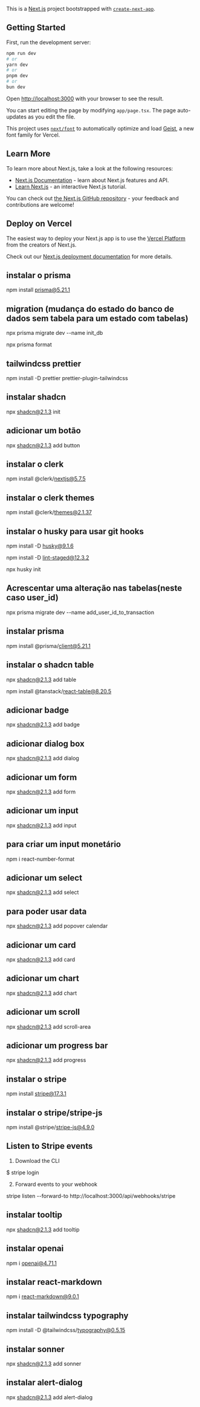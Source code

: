 This is a [Next.js](https://nextjs.org) project bootstrapped with [`create-next-app`](https://nextjs.org/docs/app/api-reference/cli/create-next-app).

## Getting Started

First, run the development server:

```bash
npm run dev
# or
yarn dev
# or
pnpm dev
# or
bun dev
```

Open [http://localhost:3000](http://localhost:3000) with your browser to see the result.

You can start editing the page by modifying `app/page.tsx`. The page auto-updates as you edit the file.

This project uses [`next/font`](https://nextjs.org/docs/app/building-your-application/optimizing/fonts) to automatically optimize and load [Geist](https://vercel.com/font), a new font family for Vercel.

## Learn More

To learn more about Next.js, take a look at the following resources:

- [Next.js Documentation](https://nextjs.org/docs) - learn about Next.js features and API.
- [Learn Next.js](https://nextjs.org/learn) - an interactive Next.js tutorial.

You can check out [the Next.js GitHub repository](https://github.com/vercel/next.js) - your feedback and contributions are welcome!

## Deploy on Vercel

The easiest way to deploy your Next.js app is to use the [Vercel Platform](https://vercel.com/new?utm_medium=default-template&filter=next.js&utm_source=create-next-app&utm_campaign=create-next-app-readme) from the creators of Next.js.

Check out our [Next.js deployment documentation](https://nextjs.org/docs/app/building-your-application/deploying) for more details.

## instalar o prisma

npm install prisma@5.21.1

## migration (mudança do estado do banco de dados sem tabela para um estado com tabelas)

npx prisma migrate dev --name init_db

npx prisma format

## tailwindcss prettier

npm install -D prettier prettier-plugin-tailwindcss

## instalar shadcn

npx shadcn@2.1.3 init

## adicionar um botão

npx shadcn@2.1.3 add button

## instalar o clerk

npm install @clerk/nextjs@5.7.5

## instalar o clerk themes

npm install @clerk/themes@2.1.37

## instalar o husky para usar git hooks

npm install -D husky@9.1.6

npm install -D lint-staged@12.3.2

npx husky init

## Acrescentar uma alteração nas tabelas(neste caso user_id)

npx prisma migrate dev --name add_user_id_to_transaction

## instalar prisma

npm install @prisma/client@5.21.1

## instalar o shadcn table

npx shadcn@2.1.3 add table

npm install @tanstack/react-table@8.20.5

## adicionar badge

npx shadcn@2.1.3 add badge

## adicionar dialog box

npx shadcn@2.1.3 add dialog

## adicionar um form

npx shadcn@2.1.3 add form

## adicionar um input

npx shadcn@2.1.3 add input

## para criar um input monetário

npm i react-number-format

## adicionar um select

npx shadcn@2.1.3 add select

## para poder usar data

npx shadcn@2.1.3 add popover calendar

## adicionar um card

npx shadcn@2.1.3 add card

## adicionar um chart

npx shadcn@2.1.3 add chart

## adicionar um scroll

npx shadcn@2.1.3 add scroll-area

## adicionar um progress bar

npx shadcn@2.1.3 add progress

## instalar o stripe

npm install stripe@17.3.1

## instalar o stripe/stripe-js

npm install @stripe/stripe-js@4.9.0

## Listen to Stripe events

1. Download the CLI

$ stripe login

2. Forward events to your webhook

stripe listen --forward-to http://localhost:3000/api/webhooks/stripe

## instalar tooltip

npx shadcn@2.1.3 add tooltip

## instalar openai

npm i openai@4.71.1

## instalar react-markdown

npm i react-markdown@9.0.1

## instalar tailwindcss typography

npm install -D @tailwindcss/typography@0.5.15

## instalar sonner

npx shadcn@2.1.3 add sonner

## instalar alert-dialog

npx shadcn@2.1.3 add alert-dialog